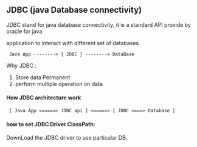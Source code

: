 ## JDBC (java Database connectivity)
JDBC stand for java database connectivity, it is a standard API provide by oracle
for java 

application to interact with different set of databases.

` Java App --------> { JDBC } --------> DataBase`

Why JDBC :
1. Store data Permanent 
2. perform multiple operation on data

#### How JDBC architecture work 

` [ Java App <=====> JDBC api ] <=====> [ JDBC <===> Database ]`

#### how to set JDBC Driver ClassPath:

DownLoad the JDBC driver to use particular DB.